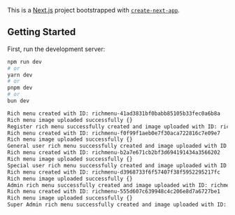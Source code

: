 This is a [Next.js](https://nextjs.org/) project bootstrapped with [`create-next-app`](https://github.com/vercel/next.js/tree/canary/packages/create-next-app).

## Getting Started

First, run the development server:

```bash
npm run dev
# or
yarn dev
# or
pnpm dev
# or
bun dev

Rich menu created with ID: richmenu-41ad3831bf0babb85105b33fec0a6b8a
Rich menu image uploaded successfully {}
Register rich menu successfully created and image uploaded with ID: richmenu-41ad3831bf0babb85105b33fec0a6b8a
Rich menu created with ID: richmenu-f0f99f1aeb0e7f30aca722816c7e09e7
Rich menu image uploaded successfully {}
General user rich menu successfully created and image uploaded with ID: richmenu-f0f99f1aeb0e7f30aca722816c7e09e7
Rich menu created with ID: richmenu-b2a7e671cb2bf3d694191434a3566202
Rich menu image uploaded successfully {}
Special user rich menu successfully created and image uploaded with ID: richmenu-b2a7e671cb2bf3d694191434a3566202
Rich menu created with ID: richmenu-d3968733f6f57407f38f5952295217fc
Rich menu image uploaded successfully {}
Admin rich menu successfully created and image uploaded with ID: richmenu-d3968733f6f57407f38f5952295217fc
Rich menu created with ID: richmenu-555d607c639948c4c206e8d7a6727be1
Rich menu image uploaded successfully {}
Super Admin rich menu successfully created and image uploaded with ID: richmenu-555d607c639948c4c206e8d7a6727be1
```

